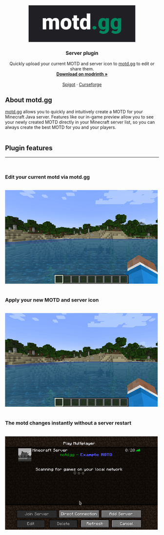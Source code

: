 <br />
<div align="center">
  <a href="https://motd.gg">
    <img src="img/logo.svg" alt="Logo" width="350" height="120">
  </a>

  <h3 align="center">Server plugin</h3>

  <p align="center">
    Quickly upload your current MOTD and server icon to <a href="https://motd.gg">motd.gg</a> to edit or share them.
    <br />
    <a href="https://modrinth.com/plugin/motdgg"><strong>Download on modrinth »</strong></a>
    <br />
    <br />
    <a href="https://www.spigotmc.org/resources/motd-gg.106501">Spigot</a>
    ·
    <a href="https://www.curseforge.com/minecraft/bukkit-plugins/motd-gg">Curseforge</a>
  </p>
</div>


## About motd.gg

<a href="https://motd.gg">motd.gg</a> allows you to quickly and intuitively create a MOTD for your Minecraft Java server. Features like our in-game preview allow you to see your newly created MOTD directly in your Minecraft server list, so you can always create the best MOTD for you and your players.
<br />
<br />

## Plugin features
<hr>
<br />

### Edit your current motd via motd.gg
<br />
<img src="img/open-editor.gif" alt="Logo" width="500">
<br />
<br />

### Apply your new MOTD and server icon
<br />
<img src="img/apply-changes.gif" alt="Logo" width="500">
<br />
<br />

### The motd changes instantly without a server restart
<br />
<img src="img/apply-instant.gif" alt="Logo" width="500">